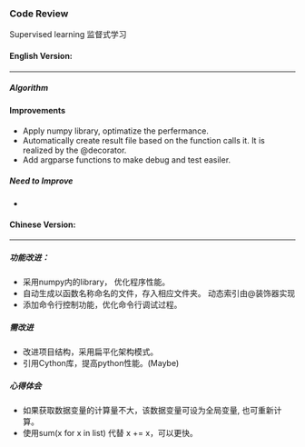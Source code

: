 ### Code Review


Supervised learning
监督式学习

#### English Version:
---

##### Algorithm



#### Improvements
- Apply numpy library, optimatize the perfermance.
- Automatically create result file based on the function calls it. 
    It is realized by the @decorator.
- Add argparse functions to make debug and test easiler.

##### Need to Improve
- 

#### Chinese Version:
---

##### 功能改进：
- 采用numpy内的library， 优化程序性能。
- 自动生成以函数名称命名的文件，存入相应文件夹。 动态索引由@装饰器实现
- 添加命令行控制功能，优化命令行调试过程。

##### 需改进
- 改进项目结构，采用扁平化架构模式。
- 引用Cython库，提高python性能。(Maybe)

##### 心得体会
- 如果获取数据变量的计算量不大，该数据变量可设为全局变量, 也可重新计算。
- 使用sum(x for x in list) 代替 x += x，可以更快。